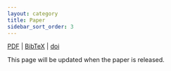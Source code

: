 ```yaml
---
layout: category
title: Paper
sidebar_sort_order: 3
---
```

[PDF](https://arxiv.org/) \| [BibTeX](meaningful.bib) \| [doi](https://www.doi.org/)

This page will be updated when the paper is released.
<!--- Maybe interactive paper? --->